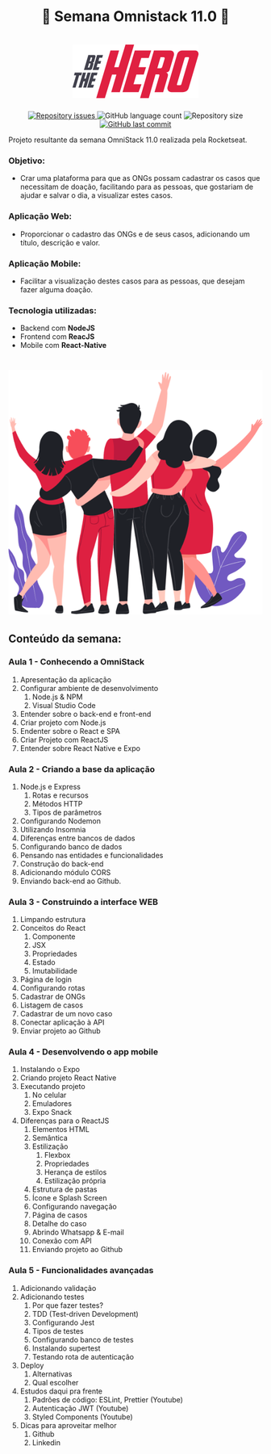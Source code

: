 
<h1 align="center">
🚀 Semana Omnistack 11.0 🚀
</h1>

<h1 align="center">
    <img alt="Be The Hero" title="#bethehero" src="https://github.com/RogerRoth/be-the-hero/blob/master/frontend/src/assets/logo.svg" width="250px" />
</h1>

<p align="center">
  
  <a href="https://github.com/RogerRoth/be-the-hero/issues">
    <img alt="Repository issues" src="https://img.shields.io/github/issues/RogerRoth/be-the-hero">
  </a>
  
  <img alt="GitHub language count" src="https://img.shields.io/github/languages/count/RogerRoth/be-the-hero">

  <img alt="Repository size" src="https://img.shields.io/github/repo-size/RogerRoth/be-the-hero">
  
  <a href="https://github.com/RogerRoth/be-the-hero/commits/master">
    <img alt="GitHub last commit" src="https://img.shields.io/github/last-commit/RogerRoth/be-the-hero">
  </a>

</p>

Projeto resultante da semana OmniStack 11.0 realizada pela Rocketseat.

### **Objetivo:**
  - Crar uma plataforma para que as ONGs possam cadastrar os casos que necessitam de doação, facilitando para as pessoas, que gostariam de ajudar e salvar o dia, a visualizar estes casos.



### **Aplicação Web:**
  - Proporcionar o cadastro das ONGs e de seus casos, adicionando um título, descrição e valor.

### **Aplicação Mobile:**
  - Facilitar a visualização destes casos para as pessoas, que desejam fazer alguma doação.

### **Tecnologia utilizadas:**
  - Backend com **NodeJS**
  - Frontend com **ReacJS**
  - Mobile com **React-Native**
  
<h1 align="center">
    <img alt="Be The Hero" title="#bethehero" src="https://github.com/RogerRoth/be-the-hero/blob/master/frontend/src/assets/heroes.png"  />
</h1>

## **Conteúdo da semana:**
### Aula 1 - Conhecendo a OmniStack
1. Apresentação da aplicação
2. Configurar ambiente de desenvolvimento
    1. Node.js & NPM
    2. Visual Studio Code
3. Entender sobre o back-end e front-end
4. Criar projeto com Node.js
5. Endenter sobre o React e SPA
6. Criar Projeto com ReactJS
7. Entender sobre React Native e Expo

### Aula 2 - Criando a base da aplicação
1. Node.js e Express
    1. Rotas e recursos
    2. Métodos HTTP
    3. Tipos de parâmetros
2. Configurando Nodemon
3. Utilizando Insomnia
4. Diferenças entre bancos de dados
5. Configurando banco de dados
6. Pensando nas entidades e funcionalidades
7. Construção do back-end
8. Adicionando módulo CORS
9. Enviando back-end ao Github.

### Aula 3 - Construindo a interface WEB
1. Limpando estrutura
2. Conceitos do React
    1. Componente
    2. JSX
    3. Propriedades
    4. Estado
    5. Imutabilidade
3. Página de login
4. Configurando rotas
5. Cadastrar de ONGs
6. Listagem de casos
7. Cadastrar de um novo caso
8. Conectar aplicação à API
9. Enviar projeto ao Github

### Aula 4 - Desenvolvendo o app mobile
1. Instalando o Expo
2. Criando projeto React Native
3. Executando projeto
    1. No celular
    2. Emuladores
    3. Expo Snack
4. Diferenças para o ReactJS
    1. Elementos HTML
    2. Semântica
    3. Estilização
        1. Flexbox
        2. Propriedades
        3. Herança de estilos
        4. Estilização própria
    4. Estrutura de pastas
    5. Ícone e Splash Screen
    6. Configurando navegação
    7. Página de casos
    8. Detalhe do caso
    9. Abrindo Whatsapp & E-mail
    10. Conexão com API
    11. Enviando projeto ao Github
    
### Aula 5 - Funcionalidades avançadas
1. Adicionando validação
2. Adicionando testes
    1. Por que fazer testes?
    2. TDD (Test-driven Development)
    3. Configurando Jest
    4. Tipos de testes
    5. Configurando banco de testes
    6. Instalando supertest
    7. Testando rota de autenticação
3. Deploy
    1. Alternativas
    2. Qual escolher
4. Estudos daqui pra frente
    1. Padrões de código: ESLint, Prettier (Youtube)
    2. Autenticação JWT (Youtube)
    3. Styled Components (Youtube)
5. Dicas para aproveitar melhor
    1. Github
    2. Linkedin

